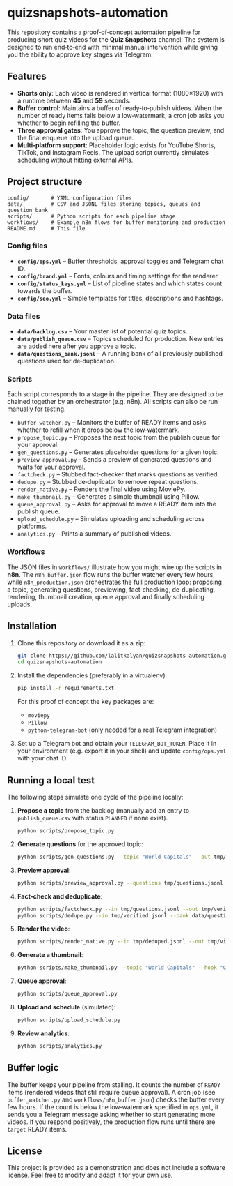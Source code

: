 # quizsnapshots‑automation

This repository contains a proof‑of‑concept automation pipeline for
producing short quiz videos for the **Quiz Snapshots** channel. The
system is designed to run end‑to‑end with minimal manual intervention
while giving you the ability to approve key stages via Telegram.

## Features

- **Shorts only**: Each video is rendered in vertical format (1080×1920)
  with a runtime between **45** and **59** seconds.
- **Buffer control**: Maintains a buffer of ready‑to‑publish videos. When
  the number of ready items falls below a low‑watermark, a cron job asks
  you whether to begin refilling the buffer.
- **Three approval gates**: You approve the topic, the question preview,
  and the final enqueue into the upload queue.
- **Multi‑platform support**: Placeholder logic exists for YouTube
  Shorts, TikTok, and Instagram Reels. The upload script currently
  simulates scheduling without hitting external APIs.

## Project structure

```
config/       # YAML configuration files
data/         # CSV and JSONL files storing topics, queues and question bank
scripts/      # Python scripts for each pipeline stage
workflows/    # Example n8n flows for buffer monitoring and production
README.md     # This file
```

### Config files

- **`config/ops.yml`** – Buffer thresholds, approval toggles and Telegram
  chat ID.
- **`config/brand.yml`** – Fonts, colours and timing settings for the
  renderer.
- **`config/status_keys.yml`** – List of pipeline states and which
  states count towards the buffer.
- **`config/seo.yml`** – Simple templates for titles, descriptions and
  hashtags.

### Data files

- **`data/backlog.csv`** – Your master list of potential quiz topics.
- **`data/publish_queue.csv`** – Topics scheduled for production. New
  entries are added here after you approve a topic.
- **`data/questions_bank.jsonl`** – A running bank of all previously
  published questions used for de‑duplication.

### Scripts

Each script corresponds to a stage in the pipeline. They are designed
to be chained together by an orchestrator (e.g. n8n). All scripts can
also be run manually for testing.

- `buffer_watcher.py` – Monitors the buffer of READY items and asks
  whether to refill when it drops below the low‑watermark.
- `propose_topic.py` – Proposes the next topic from the publish queue
  for your approval.
- `gen_questions.py` – Generates placeholder questions for a given
  topic.
- `preview_approval.py` – Sends a preview of generated questions and
  waits for your approval.
- `factcheck.py` – Stubbed fact‑checker that marks questions as
  verified.
- `dedupe.py` – Stubbed de‑duplicator to remove repeat questions.
- `render_native.py` – Renders the final video using MoviePy.
- `make_thumbnail.py` – Generates a simple thumbnail using Pillow.
- `queue_approval.py` – Asks for approval to move a READY item into
  the publish queue.
- `upload_schedule.py` – Simulates uploading and scheduling across
  platforms.
- `analytics.py` – Prints a summary of published videos.

### Workflows

The JSON files in `workflows/` illustrate how you might wire up the
scripts in **n8n**. The `n8n_buffer.json` flow runs the buffer watcher
every few hours, while `n8n_production.json` orchestrates the full
production loop: proposing a topic, generating questions, previewing,
fact‑checking, de‑duplicating, rendering, thumbnail creation, queue
approval and finally scheduling uploads.

## Installation

1. Clone this repository or download it as a zip:

   ```bash
   git clone https://github.com/lalitkalyan/quizsnapshots-automation.git
   cd quizsnapshots-automation
   ```

2. Install the dependencies (preferably in a virtualenv):

   ```bash
   pip install -r requirements.txt
   ```

   For this proof of concept the key packages are:

   - `moviepy`
   - `Pillow`
   - `python-telegram-bot` (only needed for a real Telegram integration)

3. Set up a Telegram bot and obtain your `TELEGRAM_BOT_TOKEN`. Place it in
   your environment (e.g. export it in your shell) and update
   `config/ops.yml` with your chat ID.

## Running a local test

The following steps simulate one cycle of the pipeline locally:

1. **Propose a topic** from the backlog (manually add an entry to
   `publish_queue.csv` with status `PLANNED` if none exist).
   
   ```bash
   python scripts/propose_topic.py
   ```

2. **Generate questions** for the approved topic:

   ```bash
   python scripts/gen_questions.py --topic "World Capitals" --out tmp/questions.jsonl
   ```

3. **Preview approval**:

   ```bash
   python scripts/preview_approval.py --questions tmp/questions.jsonl
   ```

4. **Fact‑check and deduplicate**:

   ```bash
   python scripts/factcheck.py --in tmp/questions.jsonl --out tmp/verified.jsonl
   python scripts/dedupe.py --in tmp/verified.jsonl --bank data/questions_bank.jsonl --out tmp/deduped.jsonl
   ```

5. **Render the video**:

   ```bash
   python scripts/render_native.py --in tmp/deduped.jsonl --out tmp/video.mp4
   ```

6. **Generate a thumbnail**:

   ```bash
   python scripts/make_thumbnail.py --topic "World Capitals" --hook "Can you guess them all?" --out tmp/thumb.png
   ```

7. **Queue approval**:

   ```bash
   python scripts/queue_approval.py
   ```

8. **Upload and schedule** (simulated):

   ```bash
   python scripts/upload_schedule.py
   ```

9. **Review analytics**:

   ```bash
   python scripts/analytics.py
   ```

## Buffer logic

The buffer keeps your pipeline from stalling. It counts the number of
``READY`` items (rendered videos that still require queue approval). A
cron job (see `buffer_watcher.py` and `workflows/n8n_buffer.json`) checks
the buffer every few hours. If the count is below the low‑watermark
specified in `ops.yml`, it sends you a Telegram message asking whether
to start generating more videos. If you respond positively, the
production flow runs until there are `target` READY items.

## License

This project is provided as a demonstration and does not include a
software license. Feel free to modify and adapt it for your own use.